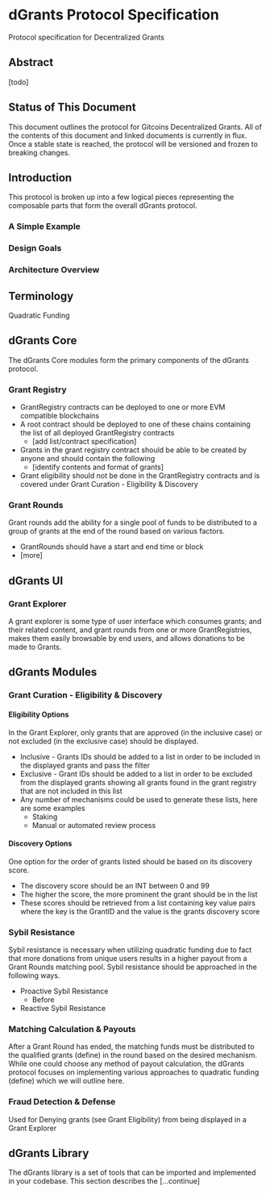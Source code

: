 # dGrants Protocol Specification
Protocol specification for Decentralized Grants

## Abstract
[todo]

## Status of This Document
This document outlines the protocol for Gitcoins Decentralized Grants. All of the contents of this document and linked documents is currently in flux. Once a stable state is reached, the protocol will be versioned and frozen to breaking changes.

## Introduction
This protocol is broken up into a few logical pieces representing the composable parts that form the overall dGrants protocol.

### A Simple Example

### Design Goals

### Architecture Overview

## Terminology
Quadratic Funding


## dGrants Core
The dGrants Core modules form the primary components of the dGrants protocol.

### Grant Registry
- GrantRegistry contracts can be deployed to one or more EVM compatible blockchains
- A root contract should be deployed to one of these chains containing the list of all deployed GrantRegistry contracts
    - [add list/contract specification]
- Grants in the grant registry contract should be able to be created by anyone and should contain the following
    - [identify contents and format of grants]
- Grant eligibility should not be done in the GrantRegistry contracts and is covered under Grant Curation - Eligibility & Discovery

### Grant Rounds
Grant rounds add the ability for a single pool of funds to be distributed to a group of grants at the end of the round based on various factors.
- GrantRounds should have a start and end time or block
- [more]

## dGrants UI

### Grant Explorer
A grant explorer is some type of user interface which consumes grants; and their related content, and grant rounds from one or more GrantRegistries, makes them easily browsable by end users, and allows donations to be made to Grants.

## dGrants Modules

### Grant Curation - Eligibility & Discovery

#### Eligibility Options
In the Grant Explorer, only grants that are approved (in the inclusive case) or not excluded (in the exclusive case) should be displayed.
- Inclusive - Grants IDs should be added to a list in order to be included in the displayed grants and pass the filter
- Exclusive - Grant IDs should be added to a list in order to be excluded from the displayed grants showing all grants found in the grant registry that are not included in this list
- Any number of mechanisms could be used to generate these lists, here are some examples
    - Staking
    - Manual or automated review process

#### Discovery Options
One option for the order of grants listed should be based on its discovery score.
- The discovery score should be an INT between 0 and 99
- The higher the score, the more prominent the grant should be in the list
- These scores should be retrieved from a list containing key value pairs where the key is the GrantID and the value is the grants discovery score

### Sybil Resistance
Sybil resistance is necessary when utilizing quadratic funding due to fact that more donations from unique users results in a higher payout from a Grant Rounds matching pool. Sybil resistance should be approached in the following ways.
- Proactive Sybil Resistance
    - Before 
- Reactive Sybil Resistance

### Matching Calculation & Payouts
After a Grant Round has ended, the matching funds must be distributed to the qualified grants (define) in the round based on the desired mechanism. While one could choose any method of payout calculation, the dGrants protocol focuses on implementing various approaches to quadratic funding (define) which we will outline here.

### Fraud Detection & Defense
Used for
Denying grants (see Grant Eligibility) from being displayed in a Grant Explorer

## dGrants Library
The dGrants library is a set of tools that can be imported and implemented in your codebase. This section describes the [...continue]








